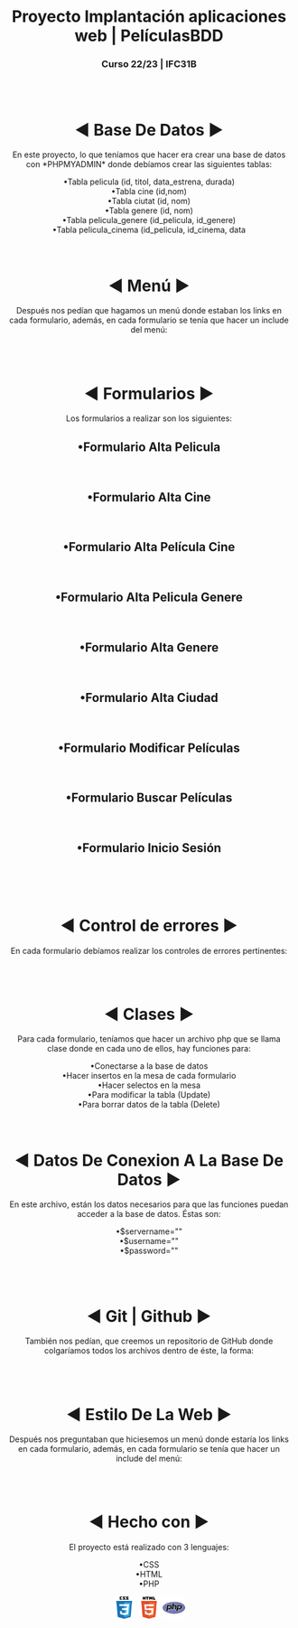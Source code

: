 <h1 align="center">Proyecto Implantación aplicaciones web | PelículasBDD</h1>
<h3 align="center">Curso 22/23 | IFC31B</h3>
<br>
<br>
<h1 align="center">◄ Base De Datos ►</h1>
<p align="center">En este proyecto, lo que teníamos que hacer era crear una base de datos con *PHPMYADMIN* donde debíamos crear las siguientes tablas:</p>
<div align="center">•Tabla pelicula (id, titol, data_estrena, durada)</div>
<div align="center">•Tabla cine (id,nom)</div>
<div align="center">•Tabla ciutat (id, nom)</div>
<div align="center">•Tabla genere (id, nom)</div>
<div align="center">•Tabla pelicula_genere (id_pelicula, id_genere)</div>
<div align="center">•Tabla pelicula_cinema (id_pelicula, id_cinema, data</div>
<img src="https://github.com/JoanRamirezFuster/Pelicules-BDD/blob/master/img_bdd.jpg?raw=true" alt="">
<br>
<br>
<h1 align="center">◄ Menú ►</h1>
<p align="center">Después nos pedían que hagamos un menú donde estaban los links en cada formulario, además, en cada formulario se tenía que hacer un include del menú:</p>
<img src="https://github.com/JoanRamirezFuster/Pelicules-BDD/blob/master/img_menu.jpg?raw=true" alt="">
<br>
<br>
<h1 align="center">◄ Formularios ►</h1>
<p align="center">Los formularios a realizar son los siguientes:</p>
<div align="center"><h2>•Formulario Alta Pelicula</h2></div>
<img src="https://github.com/JoanRamirezFuster/Pelicules-BDD/blob/master/img_formulari_peli.jpg?raw=true" alt="">
<br>
<div align="center"><h2>•Formulario Alta Cine</h2></div>
<img src="https://github.com/JoanRamirezFuster/Pelicules-BDD/blob/master/img_formulari_cine.jpg?raw=true" alt="">
<br>
<div align="center"><h2>•Formulario Alta Película Cine</h2></div>
<img src="https://github.com/JoanRamirezFuster/Pelicules-BDD/blob/master/img_formulari_peli_cine.jpg?raw=true" alt="">
<br>
<div align="center"><h2>•Formulario Alta Pelicula Genere</h2></div>
<img src="https://github.com/JoanRamirezFuster/Pelicules-BDD/blob/master/img_formulari_peli_genere.jpg?raw=true" alt="">
<br>
<div align="center"><h2>•Formulario Alta Genere</h2></div>
<img src="https://github.com/JoanRamirezFuster/Pelicules-BDD/blob/master/img_formulari_genere.jpg?raw=true" alt="">
<br>
<div align="center"><h2>•Formulario Alta Ciudad</h2></div>
<img src="https://github.com/JoanRamirezFuster/Pelicules-BDD/blob/master/img_formulari_ciutat.jpg?raw=true" alt="">
<br>
<div align="center"><h2>•Formulario Modificar Películas</h2></div>
<img src="https://github.com/JoanRamirezFuster/Pelicules-BDD/blob/master/img_formulari_modificar.png?raw=true" alt="">
<br>
<div align="center"><h2>•Formulario Buscar Películas</h2></div>
<img src="https://github.com/JoanRamirezFuster/Pelicules-BDD/blob/master/img_formulari_cerca.jpg?raw=true" alt="">
<br>
<div align="center"><h2>•Formulario Inicio Sesión</h2></div>
<img src="https://github.com/JoanRamirezFuster/Pelicules-BDD/blob/master/img_formulari_login.png?raw=true" alt="">
<br>
<br>
<br>
<h1 align="center">◄ Control de errores ►</h1>
<p align="center">En cada formulario debíamos realizar los controles de errores pertinentes:</p>
<br>
<br>
<h1 align="center">◄ Clases ►</h1>
<p align="center">Para cada formulario, teníamos que hacer un archivo php que se llama clase donde en cada uno de ellos, hay funciones para:</p>
<div align="center">•Conectarse a la base de datos</div>
<div align="center">•Hacer insertos en la mesa de cada formulario</div>
<div align="center">•Hacer selectos en la mesa</div>
<div align="center">•Para modificar la tabla (Update)</div>
<div align="center">•Para borrar datos de la tabla (Delete)</div>
<br>
<br>
<h1 align="center">◄ Datos De Conexion A La Base De Datos ►</h1>
<p align="center">En este archivo, están los datos necesarios para que las funciones puedan acceder a la base de datos. Éstas son:</p>
<div align="center">•$servername=""</div>
<div align="center">•$username=""</div>
<div align="center">•$password=""</div>
<br>
<br>
<br>
<h1 align="center">◄ Git | Github ►</h1>
<p align="center">También nos pedían, que creemos un repositorio de GitHub donde colgaríamos todos los archivos dentro de éste, la forma:</p>
<br>
<br>
<h1 align="center">◄ Estilo De La Web ►</h1>
<p align="center">Después nos preguntaban que hiciesemos un menú donde estaría los links en cada formulario, además, en cada formulario se tenía que hacer un include del menú:</p>
<br>
<br>
<h1 align="center">◄ Hecho con ►</h1>
<p align="center">El proyecto está realizado con 3 lenguajes:</p>
<div align="center">•CSS</div>
<div align="center">•HTML</div>
<div align="center">•PHP</div>
<p align="center"><img src="https://raw.githubusercontent.com/devicons/devicon/master/icons/css3/css3-original-wordmark.svg" alt="css3" width="40" height="40"/> </a>
<img src="https://raw.githubusercontent.com/devicons/devicon/master/icons/html5/html5-original-wordmark.svg" alt="html5" width="40" height="40"/> </a>
<img src="https://raw.githubusercontent.com/devicons/devicon/master/icons/php/php-original.svg" alt="php" width="40" height="40"/> </a> 
